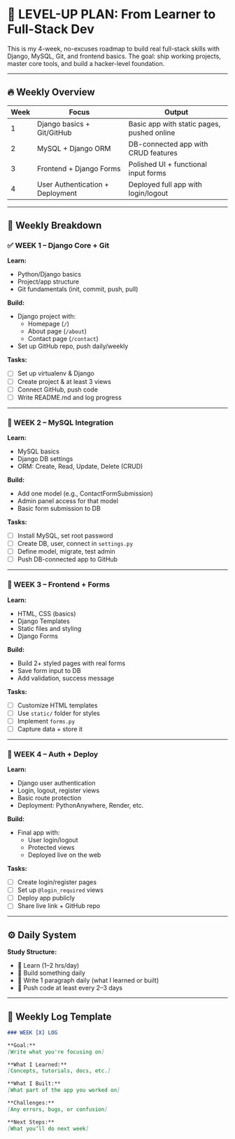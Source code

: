 # 🚀 LEVEL-UP PLAN: From Learner to Full-Stack Dev

This is my 4-week, no-excuses roadmap to build real full-stack skills with Django, MySQL, Git, and frontend basics. The goal: ship working projects, master core tools, and build a hacker-level foundation.

---

## 🔥 Weekly Overview

| Week | Focus                                | Output                                    |
|------|--------------------------------------|-------------------------------------------|
| 1    | Django basics + Git/GitHub           | Basic app with static pages, pushed online|
| 2    | MySQL + Django ORM                   | DB-connected app with CRUD features       |
| 3    | Frontend + Django Forms              | Polished UI + functional input forms      |
| 4    | User Authentication + Deployment     | Deployed full app with login/logout       |

---

## 📅 Weekly Breakdown

### ✅ WEEK 1 – Django Core + Git

**Learn:**
- Python/Django basics
- Project/app structure
- Git fundamentals (init, commit, push, pull)

**Build:**
- Django project with:
  - Homepage (`/`)
  - About page (`/about`)
  - Contact page (`/contact`)
- Set up GitHub repo, push daily/weekly

**Tasks:**
- [ ] Set up virtualenv & Django
- [ ] Create project & at least 3 views
- [ ] Connect GitHub, push code
- [ ] Write README.md and log progress

---

### 🧠 WEEK 2 – MySQL Integration

**Learn:**
- MySQL basics
- Django DB settings
- ORM: Create, Read, Update, Delete (CRUD)

**Build:**
- Add one model (e.g., ContactFormSubmission)
- Admin panel access for that model
- Basic form submission to DB

**Tasks:**
- [ ] Install MySQL, set root password
- [ ] Create DB, user, connect in `settings.py`
- [ ] Define model, migrate, test admin
- [ ] Push DB-connected app to GitHub

---

### 🎨 WEEK 3 – Frontend + Forms

**Learn:**
- HTML, CSS (basics)
- Django Templates
- Static files and styling
- Django Forms

**Build:**
- Build 2+ styled pages with real forms
- Save form input to DB
- Add validation, success message

**Tasks:**
- [ ] Customize HTML templates
- [ ] Use `static/` folder for styles
- [ ] Implement `forms.py`
- [ ] Capture data + store it

---

### 🔐 WEEK 4 – Auth + Deploy

**Learn:**
- Django user authentication
- Login, logout, register views
- Basic route protection
- Deployment: PythonAnywhere, Render, etc.

**Build:**
- Final app with:
  - User login/logout
  - Protected views
  - Deployed live on the web

**Tasks:**
- [ ] Create login/register pages
- [ ] Set up `@login_required` views
- [ ] Deploy app publicly
- [ ] Share live link + GitHub repo

---

## ⚙️ Daily System

**Study Structure:**
- 🧠 Learn (1–2 hrs/day)
- 🔨 Build something daily
- 📓 Write 1 paragraph daily (what I learned or built)
- 🔁 Push code at least every 2–3 days

---

## 📍 Weekly Log Template

```md
### WEEK [X] LOG

**Goal:**  
[Write what you're focusing on]

**What I Learned:**  
[Concepts, tutorials, docs, etc.]

**What I Built:**  
[What part of the app you worked on]

**Challenges:**  
[Any errors, bugs, or confusion]

**Next Steps:**  
[What you’ll do next week]
